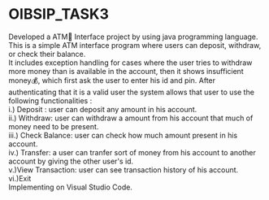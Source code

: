 # OIBSIP_TASK3 
Developed a ATM🏧 Interface project by using java programming language.<br>
This is a simple ATM interface program where users can deposit, withdraw, or check their balance.<br>
It includes exception handling for cases where the user tries to withdraw more money than is available in the account, then it shows insufficient money💰, which first ask the user to enter his id and pin.
After authenticating that it is a valid user the system allows that user to use the following functionalities :<br>
i.) Deposit : user can deposit any amount in his account. <br>
ii.) Withdraw: user can withdraw a amount from his account that much of money need to be present.<br>
iii.) Check Balance: user can check how much amount present in his account. <br>
iv.) Transfer: a user can tranfer sort of money from his account to another account by giving the other user's id.<br>
v.)View Transaction: user can see transaction history of his account.<br>
vi.)Exit <br>
Implementing on Visual Studio Code.
